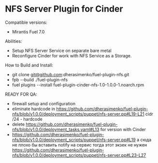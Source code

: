 NFS Server Plugin for Cinder
============

Compatible versions:
- Mirantis Fuel 7.0

Abilities: 
- Setup NFS Server Service on separate bare metal
- Reconfigure Cinder for work with NFS Service as a Storage.

How to Build and Install:
- git clone git@github.com:dherasimenko/fuel-plugin-nfs.git
- fpb --build ./fuel-plugin-nfs
- fuel plugins --install fuel-plugin-cinder-nfs-1.0-1.0.0-1.noarch.rpm

READY FOR QA:
- firewall setup and configuration
- eliminate hardcode in https://github.com/dherasimenko/fuel-plugin-nfs/blob/v1.0.0/deployment_scripts/puppet/nfs-server.pp#L19-L21
  cidr /24 - hardcode
- delete https://github.com/dherasimenko/fuel-plugin-nfs/blob/v1.0.0/deployment_tasks.yaml#L13 for version with Cinder
- https://github.com/dherasimenko/fuel-plugin-nfs/blob/v1.0.0/deployment_scripts/puppet/nfs-server.pp#L19
  а сюда не плохо бы вставить notify на сервис тогда этот экзек не нужен https://github.com/dherasimenko/fuel-plugin-nfs/blob/v1.0.0/deployment_scripts/puppet/nfs-server.pp#L23-L27
